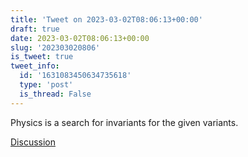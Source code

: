 ```yaml
---
title: 'Tweet on 2023-03-02T08:06:13+00:00'
draft: true
date: 2023-03-02T08:06:13+00:00
slug: '202303020806'
is_tweet: true
tweet_info:
  id: '1631083450634735618'
  type: 'post'
  is_thread: False
---
```




Physics is a search for invariants for the given variants.

[Discussion](https://x.com/sytelus/status/1631083450634735618)
